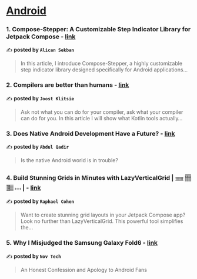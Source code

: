 
<h1><a href=https://medium.com/tag/android/recommended target="_blank" rel="noopener noreferrer">Android</a></h1>
<h3>1. Compose-Stepper: A Customizable Step Indicator Library for Jetpack Compose - <a href="https://medium.com/@alicansekban/compose-stepper-a-customizable-step-indicator-library-for-jetpack-compose-938d301ee397" target="_blank" rel="noopener noreferrer">link</a></h3>

✍️ **posted by `Alican Sekban`**

<blockquote>In this article, I introduce Compose-Stepper, a highly customizable step indicator library designed specifically for Android applications…</blockquote>

<h3>2. Compilers are better than humans - <a href="https://medium.com/@joostklitsie/compilers-are-better-than-humans-216e84e2dda4" target="_blank" rel="noopener noreferrer">link</a></h3>

✍️ **posted by `Joost Klitsie`**

<blockquote>Ask not what you can do for your compiler, ask what your compiler can do for you. In this article I will show what Kotlin tools actually…</blockquote>

<h3>3. Does Native Android Development Have a Future? - <a href="https://medium.com/@abdulqadirtr/does-native-android-development-have-a-future-28d05e5f11eb" target="_blank" rel="noopener noreferrer">link</a></h3>

✍️ **posted by `Abdul Qadir`**

<blockquote>Is the native Android world is in trouble?</blockquote>

<h3>4. Build Stunning Grids in Minutes with LazyVerticalGrid | 𓈈 𓊁 𓊂 𓐖 | - <a href="https://medium.com/@cohen.n.raphael/build-stunning-grids-in-minutes-with-lazyverticalgrid-17702887cccb" target="_blank" rel="noopener noreferrer">link</a></h3>

✍️ **posted by `Raphael Cohen`**

<blockquote>Want to create stunning grid layouts in your Jetpack Compose app? Look no further than LazyVerticalGrid. This powerful tool simplifies the…</blockquote>

<h3>5. Why I Misjudged the Samsung Galaxy Fold6 - <a href="https://medium.com/deep-sweet-valuable/why-i-misjudged-the-samsung-galaxy-fold6-366c3665d27f" target="_blank" rel="noopener noreferrer">link</a></h3>

✍️ **posted by `Nov Tech`**

<blockquote>An Honest Confession and Apology to Android Fans</blockquote>

